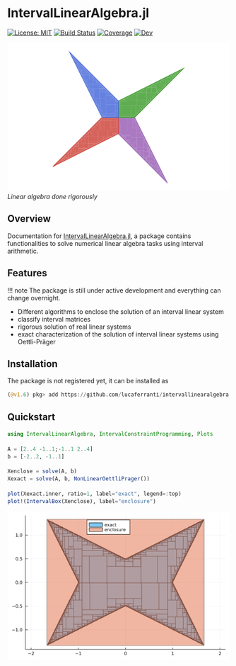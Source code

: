 # IntervalLinearAlgebra.jl
[![License: MIT](https://img.shields.io/badge/License-MIT-yellow.svg)](https://github.com/lucaferranti/IntervalLinearAlgebra.jl/blob/main/LICENSE)
[![Build Status](https://github.com/lucaferranti/IntervalLinearAlgebra.jl/workflows/CI/badge.svg)](https://github.com/lucaferranti/IntervalLinearAlgebra.jl/actions)
[![Coverage](https://codecov.io/gh/lucaferranti/IntervalLinearAlgebra.jl/branch/main/graph/badge.svg?token=RYREIXL051)](https://codecov.io/gh/lucaferranti/IntervalLinearAlgebra.jl)
[![Dev](https://img.shields.io/badge/docs-dev-blue.svg)](https://lucaferranti.github.io/IntervalLinearAlgebra.jl/dev)

![IntervalLinearAlgebra.jl](assets/logo.png)
*Linear algebra done rigorously*

## Overview

Documentation for [IntervalLinearAlgebra.jl](https://github.com/lucaferranti/IntervalLinearAlgebra.jl), a package contains functionalities to solve numerical linear algebra tasks using interval arithmetic.

## Features

!!! note 
    The package is still under active development and everything can change overnight.

- Different algorithms to enclose the solution of an interval linear system
- classify interval matrices
- rigorous solution of real linear systems
- exact characterization of the solution of interval linear systems using Oettli-Präger

## Installation

The package is not registered yet, it can be installed as

```julia
(@v1.6) pkg> add https://github.com/lucaferranti/intervallinearalgebra.jl
```

## Quickstart

```julia
using IntervalLinearAlgebra, IntervalConstraintProgramming, Plots

A = [2..4 -1..1;-1..1 2..4]
b = [-2..2, -1..1]

Xenclose = solve(A, b)
Xexact = solve(A, b, NonLinearOettliPrager())

plot(Xexact.inner, ratio=1, label="exact", legend=:top)
plot!(IntervalBox(Xenclose), label="enclosure")
```

![quickstart-example](assets/quickstart.png)
